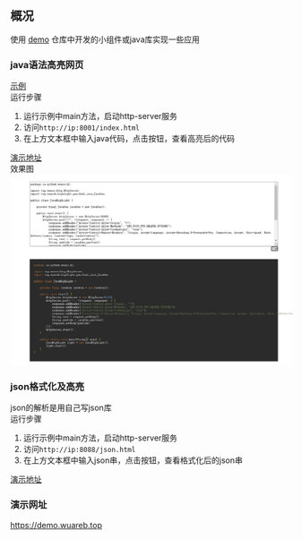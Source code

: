 ## 概况
使用 [demo](https://github.com/wuare/demo) 仓库中开发的小组件或java库实现一些应用

### java语法高亮网页
[示例](https://github.com/wuare/demo-application/blob/main/src/main/java/io/github/wuare/hl/JavaHighLight.java)  
运行步骤  
1. 运行示例中main方法，启动http-server服务
2. 访问`http://ip:8001/index.html`
3. 在上方文本框中输入java代码，点击按钮，查看高亮后的代码

[演示地址](https://demo.wuareb.top/index.html)  
效果图  
![](https://github.com/wuare/demo-application/blob/main/images/image01.png)
### json格式化及高亮
json的解析是用自己写json库  
运行步骤  
1. 运行示例中main方法，启动http-server服务
2. 访问`http://ip:8088/json.html`
3. 在上方文本框中输入json串，点击按钮，查看格式化后的json串

[演示地址](https://demo.wuareb.top/json.html)

### 演示网址
https://demo.wuareb.top
